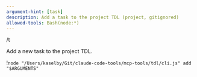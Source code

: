 ```yaml
---
argument-hint: [task]
description: Add a task to the project TDL (project, gitignored)
allowed-tools: Bash(node:*)
---
```


/t

Add a new task to the project TDL.

!`node "/Users/kaselby/Git/claude-code-tools/mcp-tools/tdl/cli.js" add "$ARGUMENTS"`
